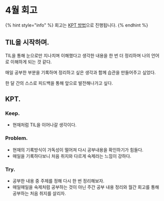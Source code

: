 # 4월 회고

{% hint style="info" %}
회고는 [KPT 방법](https://code-artisan.io/retrospective-method-kpt/)으로 진행됩니다.
{% endhint %}



## TIL을 시작하며.

TIL을 통해 눈으로만 지나치며 이해했다고 생각한 내용을 한 번 더 정리하며 나의 언어로 이해하게 되는 것 같다.

매일 공부한 부분을 기록하며 정리하고 싶은 생각과 함께 습관을 만들어주고 싶었다.

한 달 간의 스스로 피드백을 통해 앞으로 발전해나가고 싶다.



## KPT.

### Keep.

* 현재처럼 TIL을 이어나갈 생각이다.

### Problem.

* 현재의 기록방식이 가독성이 떨어져 다시 공부내용을 확인하기가 힘들다.
* 매일을 기록하다보니 처음 취지와 다르게 숙제라는 느낌이 강하다.

### Try.

* 공부한 내용 중 주제를 정해 다시 한 번 정리해보자.
* 매일매일을 숙제처럼 공부하는 것이 아닌 주간 공부 내용 정리와 월간 회고를 통해 공부하는 처음 취지를 살리자.
